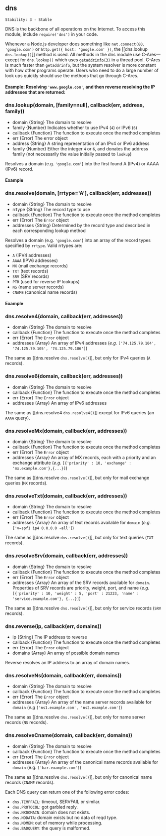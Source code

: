## dns

    Stability: 3 - Stable

DNS is the backbone of all operations on the Internet. To access this module, include `require('dns')` in your code.

Whenever a Node.js developer does something like `net.connect(80, 'google.com')` or `http.get({ host: 'google.com' })`, the [[dns.lookup `dns.lookup()`]] method is used.  All methods in the dns module use C-Ares—except for `dns.lookup()` which uses [`getaddrinfo(3)`](http://www.kernel.org/doc/man-pages/online/pages/man3/getaddrinfo.3.html) in a thread pool. C-Ares is much faster than `getaddrinfo`, but the system resolver is more constant with how other programs operate. Users who need to do a large number of look ups quickly should use the methods that go through C-Ares.

#### Example: Resolving `'www.google.com'`, and then reverse resolving the IP addresses that are returned:

<script src='http://snippets.c9.io/github.com/c9/nodemanual.org-examples/nodejs_ref_guide/dns/dns.js?linestart=3&lineend=0&showlines=false' defer='defer'></script>

### dns.lookup(domain, [family=null], callback(err, address, family))
- domain {String}  The domain to resolve
- family {Number}  Indicates whether to use IPv4 (`4`) or IPv6 (`6`)
- callback {Function}  The function to execute once the method completes
- err {Error}  The error object
- address {String}  A string representation of an IPv4 or IPv6 address
- family {Number}  Either the integer `4` or `6`, and donates the address family (not necessarily the value initially passed to `lookup`)

Resolves a domain (e.g. `'google.com'`) into the first found A (IPv4) or AAAA (IPv6) record.

#### Example

<script src='http://snippets.c9.io/github.com/c9/nodemanual.org-examples/nodejs_ref_guide/dns/dns.lookup.js?linestart=3&lineend=0&showlines=false' defer='defer'></script>


### dns.resolve(domain, [rrtype='A'], callback(err, addresses))
- domain {String}  The domain to resolve
- rrtype {String}  The record type to use
- callback {Function}   The function to execute once the method completes
- err {Error}  The `Error` object
- addresses {String}  Determined by the record type and described in each corresponding lookup method

Resolves a domain (e.g. `'google.com'`) into an array of the record types specified by `rrtype`. Valid rrtypes are:

* `A` (IPV4 addresses)
* `AAAA` (IPV6 addresses)
* `MX` (mail exchange records)
* `TXT` (text records)
* `SRV` (SRV records)
* `PTR` (used for reverse IP lookups)
* `NS` (name server records)
* `CNAME` (canonical name records)

#### Example

<script src='http://snippets.c9.io/github.com/c9/nodemanual.org-examples/nodejs_ref_guide/dns/dns.resolve.js?linestart=3&lineend=0&showlines=false' defer='defer'></script>


### dns.resolve4(domain, callback(err, addresses))
- domain {String}  The domain to resolve
- callback {Function}  The function to execute once the method completes
- err {Error}  The `Error` object
- addresses {Array}  An array of IPv4 addresses (_e.g._ `['74.125.79.104', '74.125.79.105', '74.125.79.106']`)

The same as [[dns.resolve `dns.resolve()`]], but only for IPv4 queries (`A` records).


### dns.resolve6(domain, callback(err, addresses))
- domain {String}  The domain to resolve
- callback {Function}  The function to execute once the method completes
- err {Error}  The `Error` object
- addresses {Array}  An array of IPv6 addresses

The same as [[dns.resolve4 `dns.resolve4()`]] except for IPv6 queries (an `AAAA` query).


### dns.resolveMx(domain, callback(err, addresses))
- domain {String}  The domain to resolve
- callback {Function}  The function to execute once the method completes
- err {Error}  The `Error` object
- addresses {Array}  An array of MX records, each with a priority and an exchange attribute (_e.g._ `[{'priority' : 10, 'exchange' : 'mx.example.com'},{...}]`)

The same as [[dns.resolve `dns.resolve()`]], but only for mail exchange queries (`MX` records).


### dns.resolveTxt(domain, callback(err, addresses))
- domain {String}  The domain to resolve
- callback {Function}  The function to execute once the method completes
- err {Error}  The `Error` object
- addresses {Array}  An array of text records available for `domain` (_e.g._ `['v=spf1 ip4 0.0.0.0 ~all']`)

The same as [[dns.resolve `dns.resolve()`]], but only for text queries (`TXT` records).


### dns.resolveSrv(domain, callback(err, addresses))
- domain {String}  The domain to resolve
- callback {Function}  The function to execute once the method completes
- err {Error}  The `Error` object
- addresses {Array}  An array of the SRV records available for `domain`. Properties of SRV records are priority, weight, port, and name (_e.g._ `[{'priority' : 10, 'weight' : 5, 'port' : 21223, 'name' : 'service.example.com'}, {...}]`)

The same as [[dns.resolve `dns.resolve()`]], but only for service records (`SRV` records).

### dns.reverse(ip, callback(err, domains))
- ip {String}  The IP address to reverse
- callback {Function}   The function to execute once the method completes
- err {Error}  The `Error` object
- domains {Array}  An array of possible domain names

Reverse resolves an IP address to an array of domain names.

### dns.resolveNs(domain, callback(err, domains))
- domain {String}  The domain to resolve
- callback {Function}  The function to execute once the method completes
- err {Error}  The `Error` object
- addresses {Array}  An array of the name server records available for `domain` (_e.g_ `['ns1.example.com', 'ns2.example.com']`)

The same as [[dns.resolve `dns.resolve()`]], but only for name server records (`NS` records).


### dns.resolveCname(domain, callback(err, domains))
- domain {String}  The domain to resolve
- callback {Function}  The function to execute once the method completes
- err {Error}  The `Error` object
- addresses {Array}  An array of the canonical name records available for `domain` (e.g. `['bar.example.com']`)

The same as [[dns.resolve `dns.resolve()`]], but only for canonical name records (`CNAME` records).

Each DNS query can return one of the following error codes:

- `dns.TEMPFAIL`: timeout, SERVFAIL or similar.
- `dns.PROTOCOL`: got garbled reply.
- `dns.NXDOMAIN`: domain does not exists.
- `dns.NODATA`: domain exists but no data of reqd type.
- `dns.NOMEM`: out of memory while processing.
- `dns.BADQUERY`: the query is malformed.